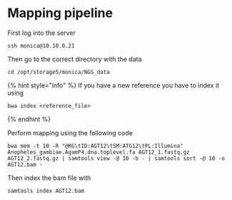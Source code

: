 # Mapping pipeline

First log into the server

```
ssh monica@10.18.0.21
```

Then go to the correct directory with the data

```text
cd /opt/storage5/monica/NGS_data
```



{% hint style="info" %}
If you have a new reference you have to index it using

```text
bwa index <reference_file>
```
{% endhint %}

 Perform mapping using the following code

```text
bwa mem -t 10 -R "@RG\tID:AGT12\tSM:ATG12\tPL:Illumina" Anopheles_gambiae.AgamP4.dna.toplevel.fa AGT12_1.fastq.gz AGT12_2.fastq.gz | samtools view -@ 10 -b - | samtools sort -@ 10 -o AGT12.bam -
```

Then index the bam file with

```text
samtools index AGT12.bam
```


